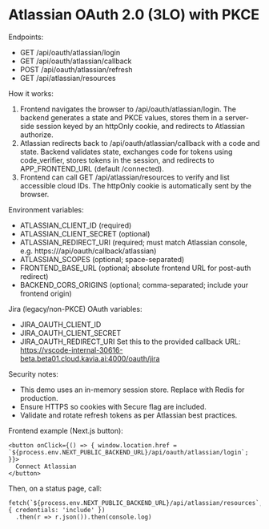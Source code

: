# Atlassian OAuth 2.0 (3LO) with PKCE

Endpoints:
- GET /api/oauth/atlassian/login
- GET /api/oauth/atlassian/callback
- POST /api/oauth/atlassian/refresh
- GET /api/atlassian/resources

How it works:
1. Frontend navigates the browser to /api/oauth/atlassian/login. The backend generates a state and PKCE values, stores them in a server-side session keyed by an httpOnly cookie, and redirects to Atlassian authorize.
2. Atlassian redirects back to /api/oauth/atlassian/callback with a code and state. Backend validates state, exchanges code for tokens using code_verifier, stores tokens in the session, and redirects to APP_FRONTEND_URL (default /connected).
3. Frontend can call GET /api/atlassian/resources to verify and list accessible cloud IDs. The httpOnly cookie is automatically sent by the browser.

Environment variables:
- ATLASSIAN_CLIENT_ID (required)
- ATLASSIAN_CLIENT_SECRET (optional)
- ATLASSIAN_REDIRECT_URI (required; must match Atlassian console, e.g. https://<backend>/api/oauth/callback/atlassian)
- ATLASSIAN_SCOPES (optional; space-separated)
- FRONTEND_BASE_URL (optional; absolute frontend URL for post-auth redirect)
- BACKEND_CORS_ORIGINS (optional; comma-separated; include your frontend origin)

Jira (legacy/non-PKCE) OAuth variables:
- JIRA_OAUTH_CLIENT_ID
- JIRA_OAUTH_CLIENT_SECRET
- JIRA_OAUTH_REDIRECT_URI
  Set this to the provided callback URL:
  https://vscode-internal-30616-beta.beta01.cloud.kavia.ai:4000/oauth/jira

Security notes:
- This demo uses an in-memory session store. Replace with Redis for production.
- Ensure HTTPS so cookies with Secure flag are included.
- Validate and rotate refresh tokens as per Atlassian best practices.

Frontend example (Next.js button):
```
<button onClick={() => { window.location.href = `${process.env.NEXT_PUBLIC_BACKEND_URL}/api/oauth/atlassian/login`; }}>
  Connect Atlassian
</button>
```
Then, on a status page, call:
```
fetch(`${process.env.NEXT_PUBLIC_BACKEND_URL}/api/atlassian/resources`, { credentials: 'include' })
  .then(r => r.json()).then(console.log)
```
